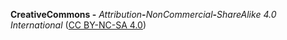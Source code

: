 __CreativeCommons -__ *Attribution*__-__*NonCommercial*__-__*ShareAlike 4.0 International*
([CC BY-NC-SA 4.0](http://creativecommons.org/licenses/by-nc-sa/4.0/))
